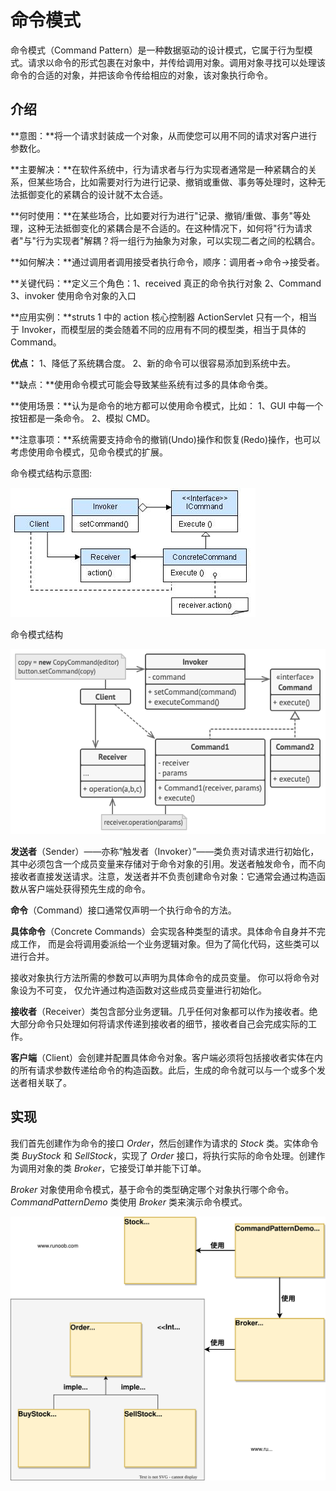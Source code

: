 # 命令模式

命令模式（Command Pattern）是一种数据驱动的设计模式，它属于行为型模式。请求以命令的形式包裹在对象中，并传给调用对象。调用对象寻找可以处理该命令的合适的对象，并把该命令传给相应的对象，该对象执行命令。



## 介绍

**意图：**将一个请求封装成一个对象，从而使您可以用不同的请求对客户进行参数化。

**主要解决：**在软件系统中，行为请求者与行为实现者通常是一种紧耦合的关系，但某些场合，比如需要对行为进行记录、撤销或重做、事务等处理时，这种无法抵御变化的紧耦合的设计就不太合适。

**何时使用：**在某些场合，比如要对行为进行"记录、撤销/重做、事务"等处理，这种无法抵御变化的紧耦合是不合适的。在这种情况下，如何将"行为请求者"与"行为实现者"解耦？将一组行为抽象为对象，可以实现二者之间的松耦合。

**如何解决：**通过调用者调用接受者执行命令，顺序：调用者→命令→接受者。

**关键代码：**定义三个角色：1、received 真正的命令执行对象 2、Command 3、invoker 使用命令对象的入口

**应用实例：**struts 1 中的 action 核心控制器 ActionServlet 只有一个，相当于 Invoker，而模型层的类会随着不同的应用有不同的模型类，相当于具体的 Command。

**优点：** 1、降低了系统耦合度。 2、新的命令可以很容易添加到系统中去。

**缺点：**使用命令模式可能会导致某些系统有过多的具体命令类。

**使用场景：**认为是命令的地方都可以使用命令模式，比如： 1、GUI 中每一个按钮都是一条命令。 2、模拟 CMD。

**注意事项：**系统需要支持命令的撤销(Undo)操作和恢复(Redo)操作，也可以考虑使用命令模式，见命令模式的扩展。

命令模式结构示意图:

![img](./assets/commanduml.jpg)



命令模式结构

![img](./assets/v2-99bb81bdca54a8acfa65bee37b4a5e06_720w.png)

**发送者**（Sender）——亦称“触发者（Invoker）”——类负责对请求进行初始化，其中必须包含一个成员变量来存储对于命令对象的引用。发送者触发命令，而不向接收者直接发送请求。注意，发送者并不负责创建命令对象：它通常会通过构造函数从客户端处获得预先生成的命令。

**命令**（Command）接口通常仅声明一个执行命令的方法。

**具体命令**（Concrete Commands）会实现各种类型的请求。具体命令自身并不完成工作， 而是会将调用委派给一个业务逻辑对象。但为了简化代码，这些类可以进行合并。

接收对象执行方法所需的参数可以声明为具体命令的成员变量。 你可以将命令对象设为不可变， 仅允许通过构造函数对这些成员变量进行初始化。

**接收者**（Receiver）类包含部分业务逻辑。几乎任何对象都可以作为接收者。绝大部分命令只处理如何将请求传递到接收者的细节，接收者自己会完成实际的工作。

**客户端**（Client）会创建并配置具体命令对象。客户端必须将包括接收者实体在内的所有请求参数传递给命令的构造函数。此后，生成的命令就可以与一个或多个发送者相关联了。



## 实现

我们首先创建作为命令的接口 *Order*，然后创建作为请求的 *Stock* 类。实体命令类 *BuyStock* 和 *SellStock*，实现了 *Order* 接口，将执行实际的命令处理。创建作为调用对象的类 *Broker*，它接受订单并能下订单。

*Broker* 对象使用命令模式，基于命令的类型确定哪个对象执行哪个命令。*CommandPatternDemo* 类使用 *Broker* 类来演示命令模式。

![img](./assets/20220427-command-1-command-1.svg)